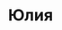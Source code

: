 ---
title: "Юлия"
description: "Я легко нахожу общий язык с уверенными мужчинами. Мои нежные губы, утонченная фигура и гладкая кожа порадуют даже самого капризного клиента. Индивидуальные эскорт услуги позволят нам незабываемо провести время. Я подберу ключик к твоему телу и помогу расслабиться. Мы можем посетить шикарную вечеринку или поужинать в ресторане, а продолжить вечер в уютном отеле, где я смогу сделать тебе массаж подарить яркие эмоции.

Я обучаюсь на факультете журналистики и свободно владею английским языком, поэтому между нами не будет преград. Закажите вип эскорт на нашем сайте, и менеджер поможет организовать встречу именно со мной."
Price: "От 1000$"
height: "172"
weight: "49"
age: "20"
bustSize: "2"
hairColor: "brunet"
visa: "GB"
folder: julia
mainImage: 1.webp
images:
  - 2.webp
  - 3.webp
---